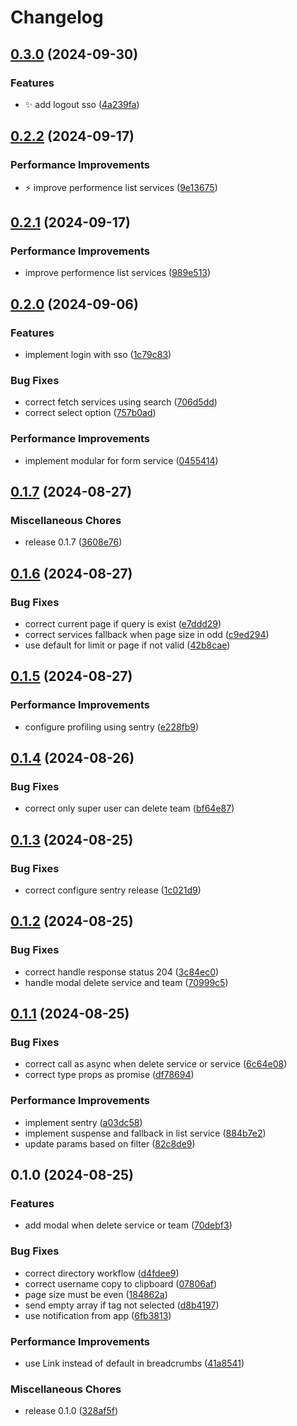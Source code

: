 # Changelog

## [0.3.0](https://github.com/bps-kota-bontang/serambi-kami/compare/v0.2.2...v0.3.0) (2024-09-30)


### Features

* :sparkles: add logout sso ([4a239fa](https://github.com/bps-kota-bontang/serambi-kami/commit/4a239faad248291a1fac037590964ad8deaca681))

## [0.2.2](https://github.com/bps-kota-bontang/serambi-kami/compare/v0.2.1...v0.2.2) (2024-09-17)


### Performance Improvements

* :zap: improve performence list services ([9e13675](https://github.com/bps-kota-bontang/serambi-kami/commit/9e136756f578ba2e53e14dc9c9360833590e607a))

## [0.2.1](https://github.com/bps-kota-bontang/serambi-kami/compare/v0.2.0...v0.2.1) (2024-09-17)


### Performance Improvements

* improve performence list services ([989e513](https://github.com/bps-kota-bontang/serambi-kami/commit/989e513912cfd2fe12f77060f73cf0a222a76d38))

## [0.2.0](https://github.com/bps-kota-bontang/serambi-kami/compare/v0.1.7...v0.2.0) (2024-09-06)


### Features

* implement login with sso ([1c79c83](https://github.com/bps-kota-bontang/serambi-kami/commit/1c79c83276869371e5d183c580ab0305ca7059e4))


### Bug Fixes

* correct fetch services using search ([706d5dd](https://github.com/bps-kota-bontang/serambi-kami/commit/706d5dd29a53e7d5250e1d801614febc907eef4e))
* correct select option ([757b0ad](https://github.com/bps-kota-bontang/serambi-kami/commit/757b0ad64d0fadf892510224548d6be460320389))


### Performance Improvements

* implement modular for form service ([0455414](https://github.com/bps-kota-bontang/serambi-kami/commit/04554142aba2fc66ef54aca9a424eb1a87c79d34))

## [0.1.7](https://github.com/bps-kota-bontang/serambi-kami/compare/v0.1.6...v0.1.7) (2024-08-27)


### Miscellaneous Chores

* release 0.1.7 ([3608e76](https://github.com/bps-kota-bontang/serambi-kami/commit/3608e761a7076347267afcefb00e0eda5e96820e))

## [0.1.6](https://github.com/bps-kota-bontang/serambi-kami/compare/v0.1.5...v0.1.6) (2024-08-27)


### Bug Fixes

* correct current page if query is exist ([e7ddd29](https://github.com/bps-kota-bontang/serambi-kami/commit/e7ddd299bd2a541aa8e1e2e5b8e5e4b994cc9031))
* correct services fallback when page size in odd ([c9ed294](https://github.com/bps-kota-bontang/serambi-kami/commit/c9ed294f4fb70eb325c23a5f4a5d829748c5b953))
* use default for limit or page if not valid ([42b8cae](https://github.com/bps-kota-bontang/serambi-kami/commit/42b8cae75c7ee190ccde21cf43cec07a8df51312))

## [0.1.5](https://github.com/bps-kota-bontang/serambi-kami/compare/v0.1.4...v0.1.5) (2024-08-27)


### Performance Improvements

* configure profiling using sentry ([e228fb9](https://github.com/bps-kota-bontang/serambi-kami/commit/e228fb9cfcda6b638abc4907cabb4d3a77a7459a))

## [0.1.4](https://github.com/bps-kota-bontang/serambi-kami/compare/v0.1.3...v0.1.4) (2024-08-26)


### Bug Fixes

* correct only super user can delete team ([bf64e87](https://github.com/bps-kota-bontang/serambi-kami/commit/bf64e8702bfbc5a1ec603ff3ee233615e4e9e6a6))

## [0.1.3](https://github.com/bps-kota-bontang/serambi-kami/compare/v0.1.2...v0.1.3) (2024-08-25)


### Bug Fixes

* correct configure sentry release ([1c021d9](https://github.com/bps-kota-bontang/serambi-kami/commit/1c021d970431ef0a5de86d4dd372313178de1a91))

## [0.1.2](https://github.com/bps-kota-bontang/serambi-kami/compare/v0.1.1...v0.1.2) (2024-08-25)


### Bug Fixes

* correct handle response status 204 ([3c84ec0](https://github.com/bps-kota-bontang/serambi-kami/commit/3c84ec0ec311d0b092249961be1b2aed933d8cb8))
* handle modal delete service and team ([70999c5](https://github.com/bps-kota-bontang/serambi-kami/commit/70999c545d89cfb2fac06a2d9a1f7637acdd7c4e))

## [0.1.1](https://github.com/bps-kota-bontang/serambi-kami/compare/v0.1.0...v0.1.1) (2024-08-25)


### Bug Fixes

* correct call as async when delete service or service ([6c64e08](https://github.com/bps-kota-bontang/serambi-kami/commit/6c64e0850b5450cdb4041ef712527c81e07e30d7))
* correct type props as promise ([df78694](https://github.com/bps-kota-bontang/serambi-kami/commit/df7869453aafa4d64ec81d8c3ae780fc8cf36963))


### Performance Improvements

* implement sentry ([a03dc58](https://github.com/bps-kota-bontang/serambi-kami/commit/a03dc5866078fcca57b0a1bcda20af4d8fa3a3cc))
* implement suspense and fallback in list service ([884b7e2](https://github.com/bps-kota-bontang/serambi-kami/commit/884b7e29b0ad5511ec35f6b7f3b8d9fec282af88))
* update params based on filter ([82c8de9](https://github.com/bps-kota-bontang/serambi-kami/commit/82c8de92bb3c1253a6a9c6bed4bb8af7315094db))

## 0.1.0 (2024-08-25)


### Features

* add modal when delete service or team ([70debf3](https://github.com/bps-kota-bontang/serambi-kami/commit/70debf3e4ccab1a298016af002336bfb3bb57f08))


### Bug Fixes

* correct directory workflow ([d4fdee9](https://github.com/bps-kota-bontang/serambi-kami/commit/d4fdee9cc2e0ef4bb93f55f6efa7f50b17b4ba40))
* correct username copy to clipboard ([07806af](https://github.com/bps-kota-bontang/serambi-kami/commit/07806afd22bdfe17b4e4836165bd280e9be066cf))
* page size must be even ([184862a](https://github.com/bps-kota-bontang/serambi-kami/commit/184862a508f30b64e24924b21e4e695b00405565))
* send empty array if tag not selected ([d8b4197](https://github.com/bps-kota-bontang/serambi-kami/commit/d8b4197cde2c9c31964d8ca03f0f66318ae71e06))
* use notification from app ([6fb3813](https://github.com/bps-kota-bontang/serambi-kami/commit/6fb3813beb3310c96ceb8b48b6e2430e76030ebf))


### Performance Improvements

* use Link instead of default in breadcrumbs ([41a8541](https://github.com/bps-kota-bontang/serambi-kami/commit/41a85410d1c828aa2d691eefc89b4a47b07ba327))


### Miscellaneous Chores

* release 0.1.0 ([328af5f](https://github.com/bps-kota-bontang/serambi-kami/commit/328af5f0e77e0fe4013c1c9120a598843f9de07b))
